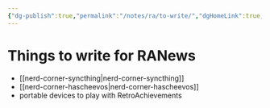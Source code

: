 ```yaml
---
{"dg-publish":true,"permalink":"/notes/ra/to-write/","dgHomeLink":true,"dgPassFrontmatter":false}
---
```


# Things to write for RANews

- [[nerd-corner-syncthing|nerd-corner-syncthing]]
- [[nerd-corner-hascheevos|nerd-corner-hascheevos]]
- portable devices to play with RetroAchievements